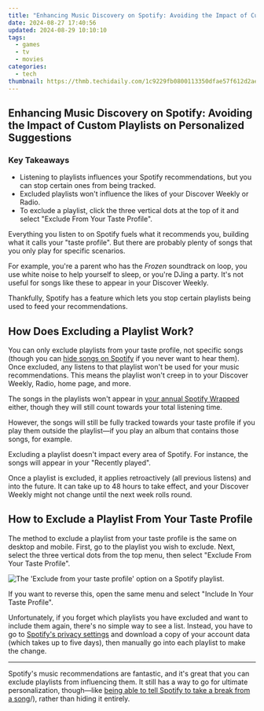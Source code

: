 ```yaml
---
title: "Enhancing Music Discovery on Spotify: Avoiding the Impact of Custom Playlists on Personalized Suggestions"
date: 2024-08-27 17:40:56
updated: 2024-08-29 10:10:10
tags:
  - games
  - tv
  - movies
categories:
  - tech
thumbnail: https://thmb.techidaily.com/1c9229fb0800113350dfae57f612d2aef9036646b6591dcd5ed2f832a16cf380.jpg
---
```


## Enhancing Music Discovery on Spotify: Avoiding the Impact of Custom Playlists on Personalized Suggestions

### Key Takeaways

* Listening to playlists influences your Spotify recommendations, but you can stop certain ones from being tracked.
* Excluded playlists won't influence the likes of your Discover Weekly or Radio.
* To exclude a playlist, click the three vertical dots at the top of it and select "Exclude From Your Taste Profile".

 Everything you listen to on Spotify fuels what it recommends you, building what it calls your "taste profile". But there are probably plenty of songs that you only play for specific scenarios.

 For example, you're a parent who has the _Frozen_ soundtrack on loop, you use white noise to help yourself to sleep, or you're DJing a party. It's not useful for songs like these to appear in your Discover Weekly.

 Thankfully, Spotify has a feature which lets you stop certain playlists being used to feed your recommendations.

##  How Does Excluding a Playlist Work?

 You can only exclude playlists from your taste profile, not specific songs (though you can [hide songs on Spotify](https://data-wizards.techidaily.com/mastering-multi-platform-presence-facebook-meets-linkedin-and-youtube/) if you never want to hear them). Once excluded, any listens to that playlist won't be used for your music recommendations. This means the playlist won't creep in to your Discover Weekly, Radio, home page, and more.

 The songs in the playlists won't appear in [your annual Spotify Wrapped](https://screen-recording.techidaily.com/updated-in-2024-premier-mobile-devices-top-gba-game-players/) either, though they will still count towards your total listening time.

 However, the songs will still be fully tracked towards your taste profile if you play them outside the playlist—if you play an album that contains those songs, for example.

 Excluding a playlist doesn't impact every area of Spotify. For instance, the songs will appear in your "Recently played".

 Once a playlist is excluded, it applies retroactively (all previous listens) and into the future. It can take up to 48 hours to take effect, and your Discover Weekly might not change until the next week rolls round.

##  How to Exclude a Playlist From Your Taste Profile

 The method to exclude a playlist from your taste profile is the same on desktop and mobile. First, go to the playlist you wish to exclude. Next, select the three vertical dots from the top menu, then select "Exclude From Your Taste Profile".

![The 'Exclude from your taste profile' option on a Spotify playlist.](https://static1.howtogeekimages.com/wordpress/wp-content/uploads/2024/07/the-exclude-from-your-taste-profile-option-on-a-spotify-playlist.png) 

 If you want to reverse this, open the same menu and select "Include In Your Taste Profile".

 Unfortunately, if you forget which playlists you have excluded and want to include them again, there's no simple way to see a list. Instead, you have to go to [Spotify's privacy settings](https://www.spotify.com/account/privacy/) and download a copy of your account data (which takes up to five days), then manually go into each playlist to make the change.

---

 Spotify's music recommendations are fantastic, and it's great that you can exclude playlists from influencing them. It still has a way to go for ultimate personalization, though—like [being able to tell Spotify to take a break from a song](https://hardware-tips.techidaily.com/upgraded-airflow-efficiency-discover-the-strength-of-thermaltakes-latest-br)/), rather than hiding it entirely.

<ins class="adsbygoogle"
     style="display:block"
     data-ad-format="autorelaxed"
     data-ad-client="ca-pub-7571918770474297"
     data-ad-slot="1223367746"></ins>



<ins class="adsbygoogle"
     style="display:block"
     data-ad-client="ca-pub-7571918770474297"
     data-ad-slot="8358498916"
     data-ad-format="auto"
     data-full-width-responsive="true"></ins>
